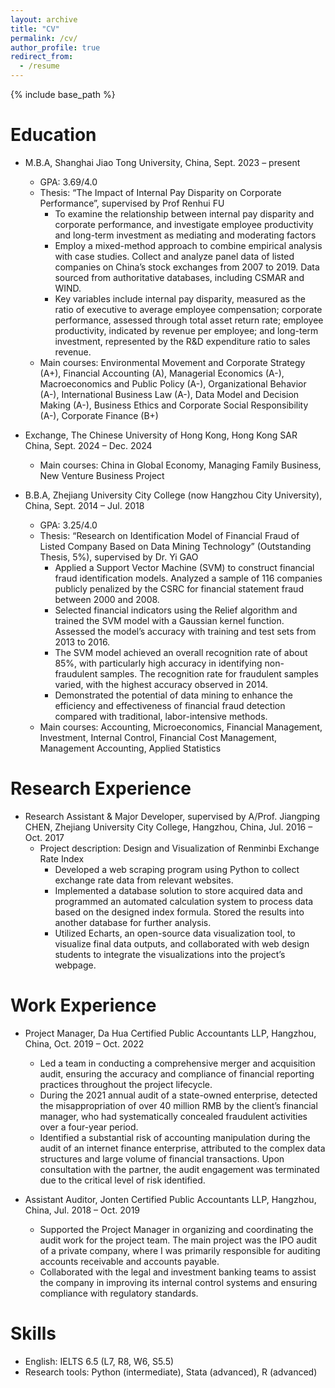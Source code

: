 ```yaml
---
layout: archive
title: "CV"
permalink: /cv/
author_profile: true
redirect_from:
  - /resume
---
```


{% include base_path %}



Education
======

* M.B.A, Shanghai Jiao Tong University, China, Sept. 2023 – present
  * GPA: 3.69/4.0
  * Thesis: “The Impact of Internal Pay Disparity on Corporate Performance”, supervised by Prof Renhui FU
    * To examine the relationship between internal pay disparity and corporate performance, and investigate employee productivity and long-term investment as mediating and moderating factors
    * Employ a mixed-method approach to combine empirical analysis with case studies. Collect and analyze panel data of listed companies on China’s stock exchanges from 2007 to 2019. Data sourced from authoritative databases, including CSMAR and WIND.
    * Key variables include internal pay disparity, measured as the ratio of executive to average employee compensation; corporate performance, assessed through total asset return rate; employee productivity, indicated by revenue per employee; and long-term investment, represented by the R&D expenditure ratio to sales revenue.
  * Main courses: Environmental Movement and Corporate Strategy (A+), Financial Accounting (A), Managerial Economics (A-), Macroeconomics and Public Policy (A-), Organizational Behavior (A-), International Business Law (A-), Data Model and Decision Making (A-), Business Ethics and Corporate Social Responsibility (A-), Corporate Finance (B+)

* Exchange, The Chinese University of Hong Kong, Hong Kong SAR China, Sept. 2024 – Dec. 2024
  * Main courses: China in Global Economy, Managing Family Business, New Venture Business Project

* B.B.A, Zhejiang University City College (now Hangzhou City University), China, Sept. 2014 – Jul. 2018
  * GPA: 3.25/4.0
  * Thesis: “Research on Identification Model of Financial Fraud of Listed Company Based on Data Mining Technology” (Outstanding Thesis, 5%), supervised by Dr. Yi GAO
    * Applied a Support Vector Machine (SVM) to construct financial fraud identification models. Analyzed a sample of 116 companies publicly penalized by the CSRC for financial statement fraud between 2000 and 2008.
    * Selected financial indicators using the Relief algorithm and trained the SVM model with a Gaussian kernel function. Assessed the model’s accuracy with training and test sets from 2013 to 2016.
    * The SVM model achieved an overall recognition rate of about 85%, with particularly high accuracy in identifying non-fraudulent samples. The recognition rate for fraudulent samples varied, with the highest accuracy observed in 2014.
    * Demonstrated the potential of data mining to enhance the efficiency and effectiveness of financial fraud detection compared with traditional, labor-intensive methods.
  * Main courses: Accounting, Microeconomics, Financial Management, Investment, Internal Control, Financial Cost Management, Management Accounting, Applied Statistics

Research Experience
======

* Research Assistant & Major Developer, supervised by A/Prof. Jiangping CHEN, Zhejiang University City College, Hangzhou, China, Jul. 2016 – Oct. 2017
  * Project description: Design and Visualization of Renminbi Exchange Rate Index
    * Developed a web scraping program using Python to collect exchange rate data from relevant websites.
    * Implemented a database solution to store acquired data and programmed an automated calculation system to process data based on the designed index formula. Stored the results into another database for further analysis.
    * Utilized Echarts, an open-source data visualization tool, to visualize final data outputs, and collaborated with web design students to integrate the visualizations into the project’s webpage.

Work Experience
======

* Project Manager, Da Hua Certified Public Accountants LLP, Hangzhou, China, Oct. 2019 – Oct. 2022
  * Led a team in conducting a comprehensive merger and acquisition audit, ensuring the accuracy and compliance of financial reporting practices throughout the project lifecycle.
  * During the 2021 annual audit of a state-owned enterprise, detected the misappropriation of over 40 million RMB by the client’s financial manager, who had systematically concealed fraudulent activities over a four-year period.
  * Identified a substantial risk of accounting manipulation during the audit of an internet finance enterprise, attributed to the complex data structures and large volume of financial transactions. Upon consultation with the partner, the audit engagement was terminated due to the critical level of risk identified.

* Assistant Auditor, Jonten Certified Public Accountants LLP, Hangzhou, China, Jul. 2018 – Oct. 2019
  * Supported the Project Manager in organizing and coordinating the audit work for the project team. The main project was the IPO audit of a private company, where I was primarily responsible for auditing accounts receivable and accounts payable.
  * Collaborated with the legal and investment banking teams to assist the company in improving its internal control systems and ensuring compliance with regulatory standards.

Skills
======

* English: IELTS 6.5 (L7, R8, W6, S5.5)
* Research tools: Python (intermediate), Stata (advanced), R (advanced)

